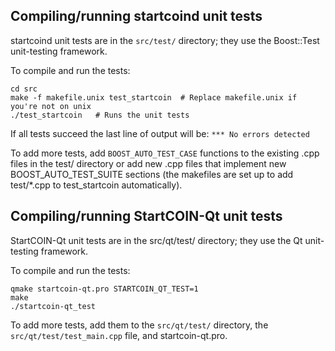 Compiling/running startcoind unit tests
------------------------------------

startcoind unit tests are in the `src/test/` directory; they
use the Boost::Test unit-testing framework.

To compile and run the tests:

	cd src
	make -f makefile.unix test_startcoin  # Replace makefile.unix if you're not on unix
	./test_startcoin   # Runs the unit tests

If all tests succeed the last line of output will be:
`*** No errors detected`

To add more tests, add `BOOST_AUTO_TEST_CASE` functions to the existing
.cpp files in the test/ directory or add new .cpp files that
implement new BOOST_AUTO_TEST_SUITE sections (the makefiles are
set up to add test/*.cpp to test_startcoin automatically).


Compiling/running StartCOIN-Qt unit tests
---------------------------------------

StartCOIN-Qt unit tests are in the src/qt/test/ directory; they
use the Qt unit-testing framework.

To compile and run the tests:

	qmake startcoin-qt.pro STARTCOIN_QT_TEST=1
	make
	./startcoin-qt_test

To add more tests, add them to the `src/qt/test/` directory,
the `src/qt/test/test_main.cpp` file, and startcoin-qt.pro.
